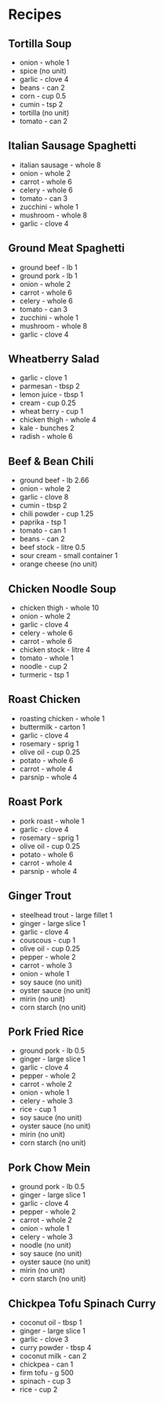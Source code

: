 # Recipes
## Tortilla Soup
    
+ onion - whole 1
+ spice (no unit)
+ garlic - clove 4
+ beans - can 2
+ corn - cup 0.5
+ cumin - tsp 2
+ tortilla (no unit)
+ tomato - can 2



    
## Italian Sausage Spaghetti
    
+ italian sausage - whole 8
+ onion - whole 2
+ carrot - whole 6
+ celery - whole 6
+ tomato - can 3
+ zucchini - whole 1
+ mushroom - whole 8
+ garlic - clove 4



    
## Ground Meat Spaghetti
    
+ ground beef - lb 1
+ ground pork - lb 1
+ onion - whole 2
+ carrot - whole 6
+ celery - whole 6
+ tomato - can 3
+ zucchini - whole 1
+ mushroom - whole 8
+ garlic - clove 4



    
## Wheatberry Salad
    
+ garlic - clove 1
+ parmesan - tbsp 2
+ lemon juice - tbsp 1
+ cream - cup 0.25
+ wheat berry - cup 1
+ chicken thigh - whole 4
+ kale - bunches 2
+ radish - whole 6



    
## Beef & Bean Chili
    
+ ground beef - lb 2.66
+ onion - whole 2
+ garlic - clove 8
+ cumin - tbsp 2
+ chili powder - cup 1.25
+ paprika - tsp 1
+ tomato - can 1
+ beans - can 2
+ beef stock - litre 0.5
+ sour cream - small container 1
+ orange cheese (no unit)



    
## Chicken Noodle Soup
    
+ chicken thigh - whole 10
+ onion - whole 2
+ garlic - clove 4
+ celery - whole 6
+ carrot - whole 6
+ chicken stock - litre 4
+ tomato - whole 1
+ noodle - cup 2
+ turmeric - tsp 1



    
## Roast Chicken
    
+ roasting chicken - whole 1
+ buttermilk - carton 1
+ garlic - clove 4
+ rosemary - sprig 1
+ olive oil - cup 0.25
+ potato - whole 6
+ carrot - whole 4
+ parsnip - whole 4



    
## Roast Pork
    
+ pork roast - whole 1
+ garlic - clove 4
+ rosemary - sprig 1
+ olive oil - cup 0.25
+ potato - whole 6
+ carrot - whole 4
+ parsnip - whole 4



    
## Ginger Trout
    
+ steelhead trout - large fillet 1
+ ginger - large slice 1
+ garlic - clove 4
+ couscous - cup 1
+ olive oil - cup 0.25
+ pepper - whole 2
+ carrot - whole 3
+ onion - whole 1
+ soy sauce (no unit)
+ oyster sauce (no unit)
+ mirin (no unit)
+ corn starch (no unit)



    
## Pork Fried Rice
    
+ ground pork - lb 0.5
+ ginger - large slice 1
+ garlic - clove 4
+ pepper - whole 2
+ carrot - whole 2
+ onion - whole 1
+ celery - whole 3
+ rice - cup 1
+ soy sauce (no unit)
+ oyster sauce (no unit)
+ mirin (no unit)
+ corn starch (no unit)



    
## Pork Chow Mein
    
+ ground pork - lb 0.5
+ ginger - large slice 1
+ garlic - clove 4
+ pepper - whole 2
+ carrot - whole 2
+ onion - whole 1
+ celery - whole 3
+ noodle (no unit)
+ soy sauce (no unit)
+ oyster sauce (no unit)
+ mirin (no unit)
+ corn starch (no unit)



    
## Chickpea Tofu Spinach Curry
    
+ coconut oil - tbsp 1
+ ginger - large slice 1
+ garlic - clove 3
+ curry powder - tbsp 4
+ coconut milk - can 2
+ chickpea - can 1
+ firm tofu - g 500
+ spinach - cup 3
+ rice - cup 2



    
